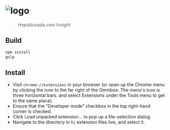 # ![logo](https://image.ibb.co/i4GZ2k/icon128.png)
> Hepsiburada.com Insight

## Build

```bash
npm install
gulp
```

## Install

- Visit ``chrome://extensions`` in your browser (or open up the Chrome menu by clicking the icon to the far right of the Omnibox:  The menu's icon is three horizontal bars. and select Extensions under the Tools menu to get to the same place).
- Ensure that the "Developer mode" checkbox in the top right-hand corner is checked.
- Click Load unpacked extension… to pop up a file-selection dialog.
- Navigate to the directory in ``hi`` extension files live, and select it.
